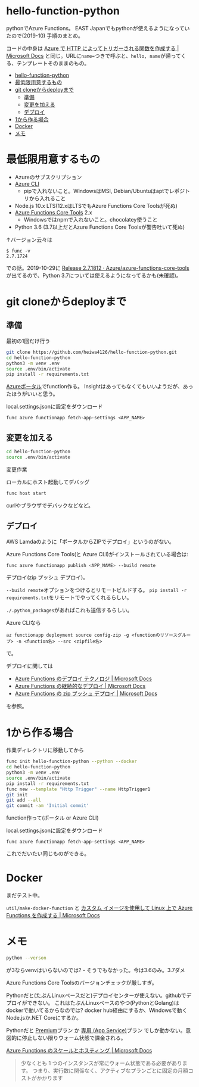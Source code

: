# hello-function-python

pythonでAzure Functions。
EAST Japanでもpythonが使えるようになっていたので(2019-10)
手順のまとめ。

コードの中身は
[Azure で HTTP によってトリガーされる関数を作成する | Microsoft Docs](https://docs.microsoft.com/ja-jp/azure/azure-functions/functions-create-first-function-python)
と同じ。URLに`name=`つきで呼ぶと、`hello, name`が帰ってくる、テンプレートそのままのもの。

- [hello-function-python](#hello-function-python)
- [最低限用意するもの](#%e6%9c%80%e4%bd%8e%e9%99%90%e7%94%a8%e6%84%8f%e3%81%99%e3%82%8b%e3%82%82%e3%81%ae)
- [git cloneからdeployまで](#git-clone%e3%81%8b%e3%82%89deploy%e3%81%be%e3%81%a7)
  - [準備](#%e6%ba%96%e5%82%99)
  - [変更を加える](#%e5%a4%89%e6%9b%b4%e3%82%92%e5%8a%a0%e3%81%88%e3%82%8b)
  - [デプロイ](#%e3%83%87%e3%83%97%e3%83%ad%e3%82%a4)
- [1から作る場合](#1%e3%81%8b%e3%82%89%e4%bd%9c%e3%82%8b%e5%a0%b4%e5%90%88)
- [Docker](#docker)
- [メモ](#%e3%83%a1%e3%83%a2)


# 最低限用意するもの

- Azureのサブスクリプション
- [Azure CLI](https://docs.microsoft.com/ja-jp/cli/azure/install-azure-cli)
  - pipで入れないこと。WindowsはMSI, Debian/Ubuntuはaptでレポジトリから入れること
- Node.js 10.x LTS(12.xはLTSでもAzure Functions Core Toolsが死ぬ)
- [Azure Functions Core Tools](https://docs.microsoft.com/ja-jp/azure/azure-functions/functions-run-local#v2) 2.x
  - Windowsではnpmで入れないこと。chocolatey使うこと
- Python 3.6 (3.7以上だとAzure Functions Core Toolsが警告吐いて死ぬ)

↑バージョン云々は
```
$ func -v
2.7.1724
```
での話。2019-10-29に
[Release 2.7.1812 · Azure/azure-functions-core-tools](https://github.com/Azure/azure-functions-core-tools/releases/tag/2.7.1812)
が出てるので、Python 3.7については使えるようになってるかも(未確認)。


# git cloneからdeployまで

## 準備

最初の1回だけ行う

``` bash
git clone https://github.com/heiwa4126/hello-function-python.git
cd hello-function-python
python3 -m venv .env
source .env/bin/activate
pip install -r requirements.txt
```

[Azureポータル](https://portal.azure.com/)でfunction作る。
Insightはあってもなくてもいいようだが、あったほうがいいと思う。

local.settings.jsonに設定をダウンロード
```
func azure functionapp fetch-app-settings <APP_NAME>
```

## 変更を加える

``` bash
cd hello-function-python
source .env/bin/activate
```

変更作業

ローカルにホスト起動してデバッグ
``` bash
func host start
```

curlやブラウザでデバックなどなど。



## デプロイ

AWS Lamdaのように「ポータルからZIPでデプロイ」というのがない。

Azure Functions Core Tools(と Azure CLI)がインストールされている場合は:

``` bash
func azure functionapp publish <APP_NAME> --build remote
```
デプロイ(zip プッシュ デプロイ)。

`--build remote`オプションをつけるとリモートビルドする。
`pip install -r requirements.txt`をリモートでやってくれるらしい。

`./.python_packages`があればこれも送信するらしい。


Azure CLIなら
``` 
az functionapp deployment source config-zip -g <functionのリソースグループ> -n <function名> --src <zipfile名>
```
で。


デプロイに関しては
- [Azure Functions のデプロイ テクノロジ | Microsoft Docs](https://docs.microsoft.com/ja-jp/azure/azure-functions/functions-deployment-technologies)
- [Azure Functions の継続的なデプロイ | Microsoft Docs](https://docs.microsoft.com/ja-jp/azure/azure-functions/functions-continuous-deployment)
- [Azure Functions の zip プッシュ デプロイ | Microsoft Docs](https://docs.microsoft.com/ja-jp/azure/azure-functions/deployment-zip-push)

を参照。

# 1から作る場合

作業ディレクトリに移動してから

``` bash
func init hello-function-python --python --docker
cd hello-function-python
python3 -m venv .env
source .env/bin/activate
pip install -r requirements.txt
func new --template "Http Trigger" --name HttpTrigger1
git init
git add --all
git commit -am 'Initial commit'
```

function作って(ポータル or Azure CLI)

local.settings.jsonに設定をダウンロード
```
func azure functionapp fetch-app-settings <APP_NAME>
```

これでだいたい同じものができる。

# Docker

まだテスト中。

`util/make-docker-function`
と
[カスタム イメージを使用して Linux 上で Azure Functions を作成する | Microsoft Docs](https://docs.microsoft.com/ja-jp/azure/azure-functions/functions-create-function-linux-custom-image?tabs=nodejs)


# メモ

``` bash
python --verson
```
が3ならvenvはいらないのでは? - そうでもなかった。今は3.6のみ。3.7ダメ

Azure Functions Core Toolsのバージョンチェックが厳しすぎ。

Pythonだと(たぶんLinuxベースだと)デプロイセンターが使えない。githubでデプロイができない。
これはたぶんLinuxベースのやつ(PythonとGolang)はdockerで動いてるからなのでは? docker hub経由にするか、Windowsで動くNode.jsか.NET Coreにするか。

Pythonだと
[Premium](https://docs.microsoft.com/ja-jp/azure/azure-functions/functions-scale#premium-plan)プラン
か
[専用 (App Service)](https://docs.microsoft.com/ja-jp/azure/azure-functions/functions-scale#app-service-plan)プラン
でしか動かない。意図的に停止しない限りウォーム状態で課金される。

[Azure Functions のスケールとホスティング | Microsoft Docs](https://docs.microsoft.com/ja-jp/azure/azure-functions/functions-scale#premium-plan)
> 少なくとも 1 つのインスタンスが常にウォーム状態である必要があります。 つまり、実行数に関係なく、アクティブなプランごとに固定の月額コストがかかります
